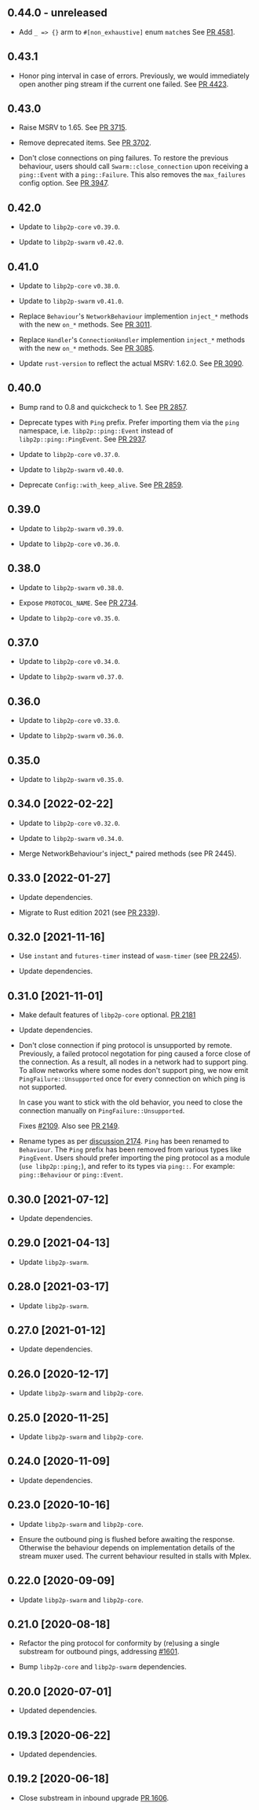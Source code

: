 ## 0.44.0 - unreleased

- Add `_ => {}` arm to `#[non_exhaustive]` enum `match`es
  See [PR 4581](https://github.com/libp2p/rust-libp2p/pull/4581).

## 0.43.1

- Honor ping interval in case of errors.
  Previously, we would immediately open another ping stream if the current one failed.
  See [PR 4423].

[PR 4423]: https://github.com/libp2p/rust-libp2p/pull/4423

## 0.43.0

- Raise MSRV to 1.65.
  See [PR 3715].

- Remove deprecated items. See [PR 3702].

- Don't close connections on ping failures.
  To restore the previous behaviour, users should call `Swarm::close_connection` upon receiving a `ping::Event` with a `ping::Failure`.
  This also removes the `max_failures` config option.
  See [PR 3947].

[PR 3715]: https://github.com/libp2p/rust-libp2p/pull/3715
[PR 3702]: https://github.com/libp2p/rust-libp2p/pull/3702
[PR 3947]: https://github.com/libp2p/rust-libp2p/pull/3947

## 0.42.0

- Update to `libp2p-core` `v0.39.0`.

- Update to `libp2p-swarm` `v0.42.0`.

## 0.41.0

- Update to `libp2p-core` `v0.38.0`.

- Update to `libp2p-swarm` `v0.41.0`.

- Replace `Behaviour`'s `NetworkBehaviour` implemention `inject_*` methods with the new `on_*` methods.
  See [PR 3011].

- Replace `Handler`'s `ConnectionHandler` implemention `inject_*` methods with the new `on_*` methods.
  See [PR 3085].

- Update `rust-version` to reflect the actual MSRV: 1.62.0. See [PR 3090].

[PR 3085]: https://github.com/libp2p/rust-libp2p/pull/3085
[PR 3011]: https://github.com/libp2p/rust-libp2p/pull/3011
[PR 3090]: https://github.com/libp2p/rust-libp2p/pull/3090

## 0.40.0

- Bump rand to 0.8 and quickcheck to 1. See [PR 2857].
- Deprecate types with `Ping` prefix. Prefer importing them via the `ping` namespace, i.e. `libp2p::ping::Event` instead
  of `libp2p::ping::PingEvent`. See [PR 2937].

- Update to `libp2p-core` `v0.37.0`.

- Update to `libp2p-swarm` `v0.40.0`.

- Deprecate `Config::with_keep_alive`. See [PR 2859].

[PR 2857]: https://github.com/libp2p/rust-libp2p/pull/2857
[PR 2937]: https://github.com/libp2p/rust-libp2p/pull/2937
[PR 2859]: https://github.com/libp2p/rust-libp2p/pull/2859/

## 0.39.0

- Update to `libp2p-swarm` `v0.39.0`.

- Update to `libp2p-core` `v0.36.0`.

## 0.38.0

- Update to `libp2p-swarm` `v0.38.0`.

- Expose `PROTOCOL_NAME`. See [PR 2734].

- Update to `libp2p-core` `v0.35.0`.

[PR 2734]: https://github.com/libp2p/rust-libp2p/pull/2734/

## 0.37.0

- Update to `libp2p-core` `v0.34.0`.

- Update to `libp2p-swarm` `v0.37.0`.

## 0.36.0

- Update to `libp2p-core` `v0.33.0`.

- Update to `libp2p-swarm` `v0.36.0`.

## 0.35.0

- Update to `libp2p-swarm` `v0.35.0`.

## 0.34.0 [2022-02-22]

- Update to `libp2p-core` `v0.32.0`.

- Update to `libp2p-swarm` `v0.34.0`.

- Merge NetworkBehaviour's inject_\* paired methods (see PR 2445).

[PR 2445]: https://github.com/libp2p/rust-libp2p/pull/2445

## 0.33.0 [2022-01-27]

- Update dependencies.

- Migrate to Rust edition 2021 (see [PR 2339]).

[PR 2339]: https://github.com/libp2p/rust-libp2p/pull/2339

## 0.32.0 [2021-11-16]

- Use `instant` and `futures-timer` instead of `wasm-timer` (see [PR 2245]).

- Update dependencies.

[PR 2245]: https://github.com/libp2p/rust-libp2p/pull/2245

## 0.31.0 [2021-11-01]

- Make default features of `libp2p-core` optional.
  [PR 2181](https://github.com/libp2p/rust-libp2p/pull/2181)

- Update dependencies.

- Don't close connection if ping protocol is unsupported by remote.
  Previously, a failed protocol negotation for ping caused a force close of the connection.
  As a result, all nodes in a network had to support ping.
  To allow networks where some nodes don't support ping, we now emit
  `PingFailure::Unsupported` once for every connection on which ping is not supported.

  In case you want to stick with the old behavior, you need to close the connection
  manually on `PingFailure::Unsupported`.

  Fixes [#2109](https://github.com/libp2p/rust-libp2p/issues/2109). Also see [PR 2149].

  [PR 2149]: https://github.com/libp2p/rust-libp2p/pull/2149/

- Rename types as per [discussion 2174].
  `Ping` has been renamed to `Behaviour`.
  The `Ping` prefix has been removed from various types like `PingEvent`.
  Users should prefer importing the ping protocol as a module (`use libp2p::ping;`),
  and refer to its types via `ping::`. For example: `ping::Behaviour` or `ping::Event`.

  [discussion 2174]: https://github.com/libp2p/rust-libp2p/discussions/2174

## 0.30.0 [2021-07-12]

- Update dependencies.

## 0.29.0 [2021-04-13]

- Update `libp2p-swarm`.

## 0.28.0 [2021-03-17]

- Update `libp2p-swarm`.

## 0.27.0 [2021-01-12]

- Update dependencies.

## 0.26.0 [2020-12-17]

- Update `libp2p-swarm` and `libp2p-core`.

## 0.25.0 [2020-11-25]

- Update `libp2p-swarm` and `libp2p-core`.

## 0.24.0 [2020-11-09]

- Update dependencies.

## 0.23.0 [2020-10-16]

- Update `libp2p-swarm` and `libp2p-core`.

- Ensure the outbound ping is flushed before awaiting
  the response. Otherwise the behaviour depends on
  implementation details of the stream muxer used.
  The current behaviour resulted in stalls with Mplex.

## 0.22.0 [2020-09-09]

- Update `libp2p-swarm` and `libp2p-core`.

## 0.21.0 [2020-08-18]

- Refactor the ping protocol for conformity by (re)using
a single substream for outbound pings, addressing
[#1601](https://github.com/libp2p/rust-libp2p/issues/1601).

- Bump `libp2p-core` and `libp2p-swarm` dependencies.

## 0.20.0 [2020-07-01]

- Updated dependencies.

## 0.19.3 [2020-06-22]

- Updated dependencies.

## 0.19.2 [2020-06-18]

- Close substream in inbound upgrade
  [PR 1606](https://github.com/libp2p/rust-libp2p/pull/1606).
